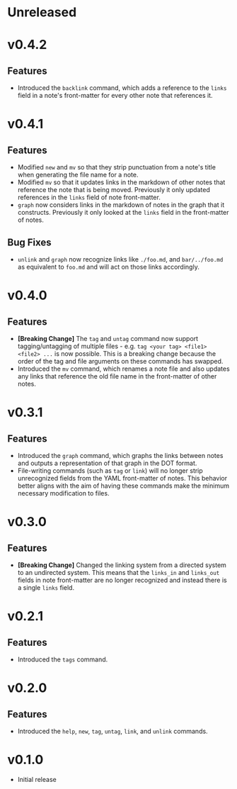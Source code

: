 # Unreleased

# v0.4.2

## Features

- Introduced the `backlink` command, which adds a reference to the `links` field in a note's front-matter for every other note that references it.

# v0.4.1

## Features

- Modified `new` and `mv` so that they strip punctuation from a note's title when generating the file name for a note.
- Modified `mv` so that it updates links in the markdown of other notes that reference the note that is being moved. Previously it only updated references in the `links` field of note front-matter.
- `graph` now considers links in the markdown of notes in the graph that it constructs. Previously it only looked at the `links` field in the front-matter of notes.

## Bug Fixes

- `unlink` and `graph` now recognize links like `./foo.md`, and `bar/../foo.md` as equivalent to `foo.md` and will act on those links accordingly.

# v0.4.0

## Features

- **[Breaking Change]** The `tag` and `untag` command now support tagging/untagging of multiple files - e.g. `tag <your tag> <file1> <file2> ...` is now possible. This is a breaking change because the order of the tag and file arguments on these commands has swapped.
- Introduced the `mv` command, which renames a note file and also updates any links that reference the old file name in the front-matter of other notes.

# v0.3.1

## Features

- Introduced the `graph` command, which graphs the links between notes and outputs a representation of that graph in the DOT format.
- File-writing commands (such as `tag` or `link`) will no longer strip unrecognized fields from the YAML front-matter of notes. This behavior better aligns with the aim of having these commands make the minimum necessary modification to files.

# v0.3.0

## Features

- **[Breaking Change]** Changed the linking system from a directed system to an undirected system. This means that the `links_in` and `links_out` fields in note front-matter are no longer recognized and instead there is a single `links` field.

# v0.2.1

## Features

- Introduced the `tags` command.

# v0.2.0

## Features

- Introduced the `help`, `new`, `tag`, `untag`, `link`, and `unlink` commands.

# v0.1.0

- Initial release
